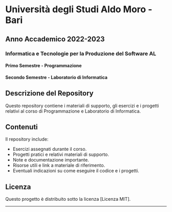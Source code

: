 # Università degli Studi Aldo Moro - Bari

## Anno Accademico 2022-2023

### Informatica e Tecnologie per la Produzione del Software AL

#### Primo Semestre - Programmazione

#### Secondo Semestre - Laboratorio di Informatica

## Descrizione del Repository

Questo repository contiene i materiali di supporto, gli esercizi e i progetti relativi al corso di Programmazione e Laboratorio di Informatica.

## Contenuti

Il repository include:

- Esercizi assegnati durante il corso.
- Progetti pratici e relativi materiali di supporto.
- Note e documentazione importante.
- Risorse utili e link a materiale di riferimento.
- Eventuali indicazioni su come eseguire il codice e i progetti.

## Licenza

Questo progetto è distribuito sotto la licenza [Licenza MIT].
****
